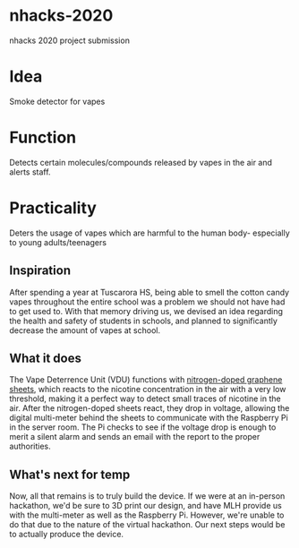 # nhacks-2020
nhacks 2020 project submission

# Idea
Smoke detector for vapes

# Function
Detects certain molecules/compounds released by vapes in the air and alerts staff.

# Practicality 
Deters the usage of vapes which are harmful to the human body- especially to young adults/teenagers

## Inspiration
After spending a year at Tuscarora HS, being able to smell the cotton candy vapes throughout the entire school was a problem we should not have had to get used to. With that memory driving us, we devised an idea regarding the health and safety of students in schools, and planned to significantly decrease the amount of vapes at school. 

## What it does
The Vape Deterrence Unit (VDU) functions with [nitrogen-doped graphene sheets](https://www.researchgate.net/publication/311506022_Electrochemical_sensing_of_nicotine_using_screen-printed_carbon_electrodes_modified_with_nitrogen-doped_graphene_sheets), which reacts to the nicotine concentration in the air with a very low threshold, making it a perfect way to detect small traces of nicotine in the air. After the nitrogen-doped sheets react, they drop in voltage, allowing the digital multi-meter behind the sheets to communicate with the Raspberry Pi in the server room. The Pi checks to see if the voltage drop is enough to merit a silent alarm and sends an email with the report to the proper authorities.

## What's next for temp
Now, all that remains is to truly build the device. If we were at an in-person hackathon, we'd be sure to 3D print our design, and have MLH provide us with the multi-meter as well as the Raspberry Pi. However, we're unable to do that due to the nature of the virtual hackathon. Our next steps would be to actually produce the device.
